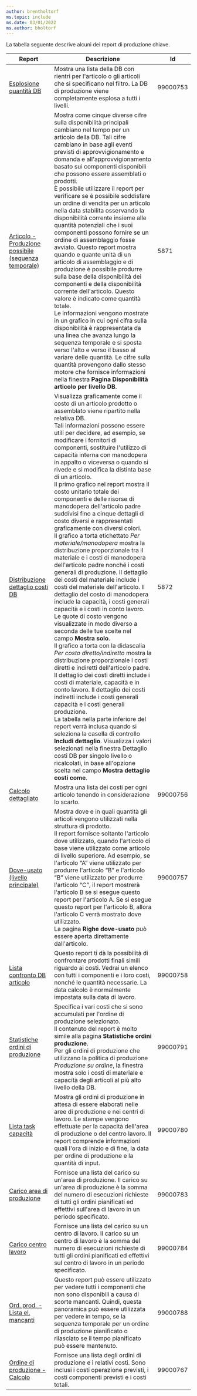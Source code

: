 ```yaml
---
author: brentholtorf
ms.topic: include
ms.date: 03/01/2022
ms.author: bholtorf
---
```


La tabella seguente descrive alcuni dei report di produzione chiave.

| Report | Descrizione | Id | 
|---------|---------|---------|
| [Esplosione quantità DB](https://businesscentral.dynamics.com?report=99000753)|Mostra una lista della DB con rientri per l'articolo o gli articoli che si specificano nel filtro. La DB di produzione viene completamente esplosa a tutti i livelli.|99000753|
| [Articolo - Produzione possibile (sequenza temporale)](https://businesscentral.dynamics.com?report=5871)|Mostra come cinque diverse cifre sulla disponibilità principali cambiano nel tempo per un articolo della DB. Tali cifre cambiano in base agli eventi previsti di approvvigionamento e domanda e all'approvvigionamento basato sui componenti disponibili che possono essere assemblati o prodotti.<br>È possibile utilizzare il report per verificare se è possibile soddisfare un ordine di vendita per un articolo nella data stabilita osservando la disponibilità corrente insieme alle quantità potenziali che i suoi componenti possono fornire se un ordine di assemblaggio fosse avviato. Questo report mostra quando e quante unità di un articolo di assemblaggio e di produzione è possibile produrre sulla base della disponibilità dei componenti e della disponibilità corrente dell'articolo. Questo valore è indicato come quantità totale.<br>Le informazioni vengono mostrate in un grafico in cui ogni cifra sulla disponibilità è rappresentata da una linea che avanza lungo la sequenza temporale e si sposta verso l'alto e verso il basso al variare delle quantità. Le cifre sulla quantità provengono dallo stesso motore che fornisce informazioni nella finestra **Pagina Disponibilità articolo per livello DB**. |5871|
| [Distribuzione dettaglio costi DB](https://businesscentral.dynamics.com?report=5872)|Visualizza graficamente come il costo di un articolo prodotto o assemblato viene ripartito nella relativa DB.<br>Tali informazioni possono essere utili per decidere, ad esempio, se modificare i fornitori di componenti, sostituire l'utilizzo di capacità interna con manodopera in appalto o viceversa o quando si rivede e si modifica la distinta base di un articolo.<br>Il primo grafico nel report mostra il costo unitario totale dei componenti e delle risorse di manodopera dell'articolo padre suddivisi fino a cinque dettagli di costo diversi e rappresentati graficamente con diversi colori.<br>Il grafico a torta etichettato *Per materiale/manodopera* mostra la distribuzione proporzionale tra il materiale e i costi di manodopera dell'articolo padre nonché i costi generali di produzione. Il dettaglio dei costi del materiale include i costi del materiale dell'articolo. Il dettaglio del costo di manodopera include la capacità, i costi generali capacità e i costi in conto lavoro. Le quote di costo vengono visualizzate in modo diverso a seconda delle tue scelte nel campo **Mostra solo**.<br>Il grafico a torta con la didascalia *Per costo diretto/indiretto* mostra la distribuzione proporzionale i costi diretti e indiretti dell'articolo padre. Il dettaglio dei costi diretti include i costi di materiale, capacità e in conto lavoro. Il dettaglio dei costi indiretti include i costi generali capacità e i costi generali produzione.<br>La tabella nella parte inferiore del report verrà inclusa quando si seleziona la casella di controllo **Includi dettaglio**. Visualizza i valori selezionati nella finestra Dettaglio costi DB per singolo livello o ricalcolati, in base all'opzione scelta nel campo **Mostra dettaglio costi come**.|5872|
| [Calcolo dettagliato](https://businesscentral.dynamics.com?report=99000756)|Mostra una lista dei costi per ogni articolo tenendo in considerazione lo scarto.|99000756|
| [Dove-usato (livello principale)](https://businesscentral.dynamics.com?report=99000757)|Mostra dove e in quali quantità gli articoli vengono utilizzati nella struttura di prodotto.<br>Il report fornisce soltanto l'articolo dove utilizzato, quando l'articolo di base viene utilizzato come articolo di livello superiore. Ad esempio, se l'articolo “A” viene utilizzato per produrre l'articolo “B” e l'articolo “B” viene utilizzato per produrre l'articolo “C”, il report mostrerà l'articolo B se si esegue questo report per l'articolo A. Se si esegue questo report per l'articolo B, allora l'articolo C verrà mostrato dove utilizzato.<br>La pagina **Righe dove-usato** può essere aperta direttamente dall'articolo.|99000757|
| [Lista confronto DB articolo](https://businesscentral.dynamics.com?report=99000758)|Questo report ti dà la possibilità di confrontare prodotti finali simili riguardo ai costi. Vedrai un elenco con tutti i componenti e i loro costi, nonché le quantità necessarie. La data calcolo è normalmente impostata sulla data di lavoro. |99000758|
| [Statistiche ordini di produzione](https://businesscentral.dynamics.com?report=99000791)|Specifica i vari costi che si sono accumulati per l'ordine di produzione selezionato.<br>Il contenuto del report è molto simile alla pagina **Statistiche ordini produzione**.<br>Per gli ordini di produzione che utilizzano la politica di produzione *Produzione su ordine*, la finestra mostra solo i costi di materiale e capacità degli articoli al più alto livello della DB.|99000791|
| [Lista task capacità](https://businesscentral.dynamics.com?report=99000780)|Mostra gli ordini di produzione in attesa di essere elaborati nelle aree di produzione e nei centri di lavoro. Le stampe vengono effettuate per la capacità dell'area di produzione o del centro lavoro. Il report comprende informazioni quali l'ora di inizio e di fine, la data per ordine di produzione e la quantità di input.|99000780|
| [Carico area di produzione](https://businesscentral.dynamics.com?report=99000783)|Fornisce una lista del carico su un'area di produzione. Il carico su un'area di produzione è la somma del numero di esecuzioni richieste di tutti gli ordini pianificati ed effettivi sull'area di lavoro in un periodo specificato.|99000783|
| [Carico centro lavoro](https://businesscentral.dynamics.com?report=99000784)|Fornisce una lista del carico su un centro di lavoro. Il carico su un centro di lavoro è la somma del numero di esecuzioni richieste di tutti gli ordini pianificati ed effettivi sul centro di lavoro in un periodo specificato.|99000784|
| [Ord. prod. - Lista el. mancanti](https://businesscentral.dynamics.com?report=99000788)|Questo report può essere utilizzato per vedere tutti i componenti che non sono disponibili a causa di scorte mancanti. Quindi, questa panoramica può essere utilizzata per vedere in tempo, se la sequenza temporale per un ordine di produzione pianificato o rilasciato se il tempo pianificato può essere mantenuto.|99000788|
|[Ordine di produzione - Calcolo](https://businesscentral.dynamics.com?report=99000767)|Fornisce una lista degli ordini di produzione e i relativi costi. Sono inclusi i costi operazione previsti, i costi componenti previsti e i costi totali.|99000767|